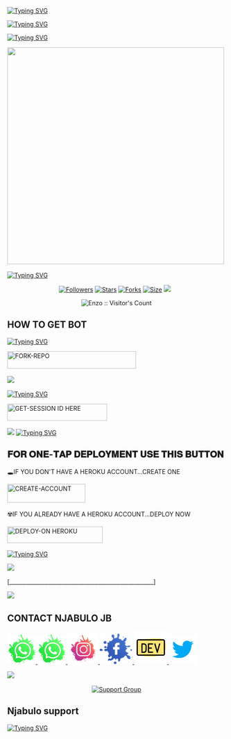 <a href="https://git.io/typing-svg"><img src="https://readme-typing-svg.demolab.com?font=Black+Ops+One&size=50&pause=1000&color=DAA520&center=true&width=910&height=100&lines=THANKS FOR CHOOSING +NJABULO;WHATSAPP+BOT+CREATED+BY+NJABULO" alt="Typing SVG" /></a>




[![Typing SVG](https://readme-typing-svg.herokuapp.com?font=Rockstar-ExtraBold&size=30&pause=1000&color=0000FF&center=true&vCenter=true&width=815&height=60&lines=▇+▇+▇+▇+▇+▇+▇)](https://git.io/typing-svg) 




[![Typing SVG](https://readme-typing-svg.herokuapp.com?font=Rockstar-ExtraBold&size=30&pause=1000&color=0000FF&center=true&vCenter=true&width=815&height=60&lines=Njabulo+Jb+)](https://git.io/typing-svg) 

<p align="centre"><img src="https://i.imgur.com/CvITRBj.jpeg" width="500" height="500" />




<a href="https://git.io/typing-svg"><img src="https://readme-typing-svg.demolab.com?font=Black+Ops+One&size=50&pause=1000&color=DAA520&center=true&width=910&height=100&lines=+; 𝐁𝐎𝐓+ 𝐈𝐒+100%+𝐒𝐀𝐅𝐄+𝐎𝐍+𝐇𝐄𝐑𝐎𝐊𝐔" alt="Typing SVG" /></a>


<p align="center">
<a href="https://github.com/NjabuloJ/followers"><img title="Followers" src="https://img.shields.io/github/followers/NjabuloJ?color=blue&style=flat-square"></a>
<a href="https://github.com/NjabuloJ/Njabulo-Jb/stargazers/"><img title="Stars" src="https://img.shields.io/github/stars/NjabuloJ/Njabulo-Jb?color=blue&style=flat-square"></a>
<a href="https://github.com/NjabuloJ/Njabulo-Jb/network/members"><img title="Forks" src="https://img.shields.io/github/forks/NjabuloJ/Njabulo-Jb?color=blue&style=flat-square"></a>
<a href="https://github.com/NjabuloJ/Njabulo-Jb/"><img title="Size" src="https://img.shields.io/github/repo-size/NjabuloJ/Njabulo-Jb?style=flat-square&color=blue"></a>
<a href="https://github.com/NjabuloJ/Njabulo-Jb/graphs/commit-activity"><img height="20" src="https://img.shields.io/badge/Maintained%3F-yes-green.svg"></a>&nbsp;&nbsp;
</p>
<p align='center'>
</p>

 <p align="center"><img src="https://profile-counter.glitch.me/{ENZO-MD}/count.svg" alt="Enzo :: Visitor's Count" old_src="https://profile-counter.glitch.me/{enzo}/count.svg" /></p>






## HOW TO GET BOT

  
[![Typing SVG](https://readme-typing-svg.herokuapp.com?font=Rockstar-ExtraBold&color=blue&lines=𝗙𝗢𝗥𝗞+𝗔𝗡𝗗+𝗦𝗧𝗔𝗥+𝗥𝗘𝗣𝗢)](https://git.io/typing-svg)
 

  
   
   <a href="https://github.com/NjabuloJ/Njabulo-Jb/fork"><img title="FORK-REPO" src="https://img.shields.io/badge/FORK-REPO-h?color=blue&style=for-the-badge&logo=Nike" width="297" height="40.45"/></a></p>


<a><img src='https://i.imgur.com/LyHic3i.gif'/></a>

 
 
[![Typing SVG](https://readme-typing-svg.herokuapp.com?font=Rockstar-ExtraBold&color=blue&lines=𝗦𝗘𝗦𝗦𝗜𝗢𝗡+𝗜𝗗+𝗦𝗜𝗧𝗘+𝗜𝗦+𝗛𝗘𝗥𝗘)](https://git.io/typing-svg)
 


  <a href="https://njabulo-mdd-762e9e2eaf59.herokuapp.com"><img title="GET-SESSION ID HERE" src="https://img.shields.io/badge/GET-SESSION ID HERE-h?color=green&style=for-the-badge&logo=nike" width="230" height="38.45"/></a></p>

  
  <a><img src='https://i.imgur.com/LyHic3i.gif'/></a>
[![Typing SVG](https://readme-typing-svg.herokuapp.com?font=Rockstar-ExtraBold&color=blue&lines=𝐃𝐄𝐏𝐋𝐎𝐘+𝐎𝐍+𝐇𝐄𝐑𝐎𝐊𝐔)](https://git.io/typing-svg)


 
  

 
## 𝐅𝐎𝐑 𝐎𝐍𝐄-𝐓𝐀𝐏 𝐃𝐄𝐏𝐋𝐎𝐘𝐌𝐄𝐍𝐓 𝐔𝐒𝐄 𝐓𝐇𝐈𝐒 𝐁𝐔𝐓𝐓𝐎𝐍

   🕳IF YOU DON'T HAVE A HEROKU ACCOUNT...CREATE ONE
   
   <a href="https://signup.heroku.com/"><img title="CREATE-ACCOUNT" src="https://img.shields.io/badge/CREATE-ACCOUNT-h?color=blue&style=for-the-badge&logo=blue" width="180" height="43.45"/></a></p>

   ☢️IF YOU ALREADY HAVE A HEROKU ACCOUNT...DEPLOY NOW

 <a href="https://dashboard.heroku.com/new?template=https://github.com/NjabuloJ/Njabulo-JB1"><img title="DEPLOY-ON HEROKU" src="https://img.shields.io/badge/DEPLOY-ON HEROKU-h?color=blue&style=for-the-badge&logo=nike" width="220" height="38.45"/></a></p>

 
 [![Typing SVG](https://readme-typing-svg.herokuapp.com?font=Rockstar-ExtraBold&size=30&pause=1000&color=0000FF&center=true&vCenter=true&width=815&height=60&lines=▭+▬+▭+▬+▭+▬+▭+▬+▭+▬+▭)](https://git.io/typing-svg) 

<a><img src='https://i.imgur.com/LyHic3i.gif'/></a>

[____________________________________________________]







<a><img src='https://i.imgur.com/LyHic3i.gif'/></a>

## CONTACT NJABULO JB 
  
<a href="https://wa.me/26777821911"> <img src="https://raw.githubusercontent.com/shizothetechie/database/main/icon/WhatsApp.png" width="13%"> </a>
  <a href="https://whatsapp.com/channel/0029VarYP5iAInPtfQ8fRb2T"> <img src="https://raw.githubusercontent.com/shizothetechie/database/main/icon/WhatsApp.png" width="13%"> </a>
  <a href="https://www.facebook.com/profile.php?id=100094314013209"> <img src="https://raw.githubusercontent.com/shizothetechie/database/main/icon/Instagram2.png" width="14%"> </a>
  <a href="https://www.facebook.com/profile.php?id=100094314013209"> <img src="https://raw.githubusercontent.com/shizothetechie/database/main/icon/Facebook.png" width="15%"> </a><a href="https://https://github.com/NjabuloJ/Njabulo-jb"> <img src="https://raw.githubusercontent.com/shizothetechie/database/main/icon/devto.png" width="15%"> </a><a href="Njabulo "> <img src="https://raw.githubusercontent.com/shizothetechie/database/main/icon/twitter.png" width="13%"> </a>
</p>


   

<a><img src='https://i.imgur.com/LyHic3i.gif'/></a>





<p align="center">
    <a href="https://chat.whatsapp.com/GfmBCCZR34g5EqMHpFLzZN">
        <img height="30" title="Support Group" src="https://img.shields.io/badge/Support%20Group-25D366?style=for-the-badge&logo=whatsapp&logoColor=white">
    </a>
</p>

## Njabulo support 

<a href="https://git.io/typing-svg"><img src="https://readme-typing-svg.demolab.com?font=Black+Ops+One&size=50&pause=1000&color=DAA520&center=true&width=910&height=100&lines=MULT JB BOT +MAKE; STAR ⭐+AND+FORKS+BY+NJABULO" alt="Typing SVG" /></a>
